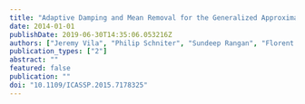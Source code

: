 ```yaml
---
title: "Adaptive Damping and Mean Removal for the Generalized Approximate Message Passing Algorithm"
date: 2014-01-01
publishDate: 2019-06-30T14:35:06.053216Z
authors: ["Jeremy Vila", "Philip Schniter", "Sundeep Rangan", "Florent Krzakala", "Lenka Zdeborova"]
publication_types: ["2"]
abstract: ""
featured: false
publication: ""
doi: "10.1109/ICASSP.2015.7178325"
---
```


